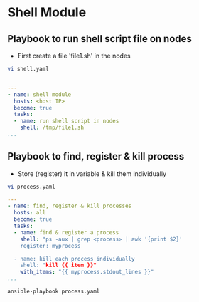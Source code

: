 # Shell Module
## Playbook to run shell script file on nodes
* First create a file 'file1.sh' in the nodes
```sh
vi shell.yaml
```
```yaml

---
- name: shell module
  hosts: <host IP>
  become: true
  tasks:
  - name: run shell script in nodes
    shell: /tmp/file1.sh
...
```

## Playbook to find, register & kill process
* Store (register) it in variable & kill them individually
```sh
vi process.yaml
```
```yaml
--- 
- name: find, register & kill processes
  hosts: all
  become: true
  tasks:
  - name: find & register a process
    shell: "ps -aux | grep <process> | awk '{print $2}'
    register: myprocess

  - name: kill each process individually
    shell: "kill {{ item }}"
    with_items: "{{ myprocess.stdout_lines }}"
...
```
```sh
ansible-playbook process.yaml
```
